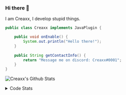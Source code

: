 ### Hi there 👋

I am Creaxx, I develop stupid things. 

```java
public class Creaxx implements JavaPlugin {

    public void onEnable() {
        System.out.println("Hello there!");
    }
    
    public String getContactInfo() {
        return "Message me on discord: Creaxx#0001";
    }
}
```

![Creaxx's Github Stats](https://github-readme-stats.vercel.app/api?username=CreaxxOG&show_icons=true&theme=dark&count_private=true)

<details>
  <summary>Code Stats</summary>

<!--START_SECTION:waka-->
![Lines of code](https://img.shields.io/badge/From%20Hello%20World%20I%27ve%20Written-29294%20lines%20of%20code-blue)

**🐱 My GitHub Data** 

> 🏆 158 Contributions in the Year 2021
 > 
> 📦 371.9 kB Used in GitHub's Storage 
 > 
> 🚫 Not Opted to Hire
 > 
> 📜 1 Public Repository 
 > 
> 🔑 4 Private Repositories  
 > 
**I'm an Early 🐤** 

```text
🌞 Morning    16 commits     ██░░░░░░░░░░░░░░░░░░░░░░░   10.67% 
🌆 Daytime    59 commits     █████████░░░░░░░░░░░░░░░░   39.33% 
🌃 Evening    68 commits     ███████████░░░░░░░░░░░░░░   45.33% 
🌙 Night      7 commits      █░░░░░░░░░░░░░░░░░░░░░░░░   4.67%

```
📅 **I'm Most Productive on Saturday** 

```text
Monday       20 commits     ███░░░░░░░░░░░░░░░░░░░░░░   13.33% 
Tuesday      19 commits     ███░░░░░░░░░░░░░░░░░░░░░░   12.67% 
Wednesday    21 commits     ███░░░░░░░░░░░░░░░░░░░░░░   14.0% 
Thursday     23 commits     ███░░░░░░░░░░░░░░░░░░░░░░   15.33% 
Friday       21 commits     ███░░░░░░░░░░░░░░░░░░░░░░   14.0% 
Saturday     25 commits     ████░░░░░░░░░░░░░░░░░░░░░   16.67% 
Sunday       21 commits     ███░░░░░░░░░░░░░░░░░░░░░░   14.0%

```


📊 **This Week I Spent My Time On** 

```text
💬 Programming Languages: 
Java                     12 hrs 46 mins      ███████████████████████░░   94.14% 
XML                      39 mins             █░░░░░░░░░░░░░░░░░░░░░░░░   4.86% 
YAML                     7 mins              ░░░░░░░░░░░░░░░░░░░░░░░░░   0.95% 
Git Config               0 secs              ░░░░░░░░░░░░░░░░░░░░░░░░░   0.04% 
Other                    0 secs              ░░░░░░░░░░░░░░░░░░░░░░░░░   0.0%

🔥 Editors: 
IntelliJ                 13 hrs 34 mins      █████████████████████████   100.0%

```

**I Mostly Code in Java** 

```text
Java                     3 repos             ██████████████████░░░░░░░   75.0% 
EJS                      1 repo              ██████░░░░░░░░░░░░░░░░░░░   25.0%

```



 Last Updated on 09/10/2021
<!--END_SECTION:waka-->
</details>
